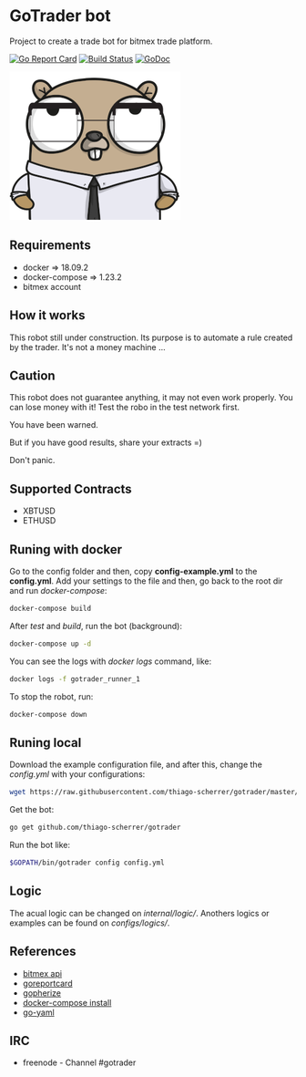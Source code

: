 # GoTrader bot

Project to create a trade bot for bitmex trade platform.

[![Go Report Card](https://goreportcard.com/badge/github.com/thiago-scherrer/gotrader)](https://goreportcard.com/report/github.com/thiago-scherrer/gotrader) [![Build Status](https://travis-ci.org/thiago-scherrer/gotrader.svg?branch=master)](https://travis-ci.org/thiago-scherrer/gotrader)
[![GoDoc](https://godoc.org/github.com/thiago-scherrer/gotrader?status.svg)](https://godoc.org/github.com/thiago-scherrer/gotrader)

![gopher](assets/gopher.png)

## Requirements

- docker => 18.09.2
- docker-compose => 1.23.2
- bitmex account

## How it works

This robot still under construction. Its purpose is to automate a rule created by the trader. It's not a money machine ...

## Caution

This robot does not guarantee anything, it may not even work properly. You can lose money with it! Test the robo in the test network first.

You have been warned.

But if you have good results, share your extracts =)

Don't panic.

## Supported Contracts

- XBTUSD
- ETHUSD

## Runing with docker

Go to the config folder and then, copy **config-example.yml** to the **config.yml**. Add your settings to the file and then, go back to the root dir and run *docker-compose*:

```bash
docker-compose build
```

After *test* and *build*, run the bot (background):

```bash
docker-compose up -d
```

You can see the logs with *docker logs* command, like:

```bash
docker logs -f gotrader_runner_1
```

To stop the robot, run:

```bash
docker-compose down
```

## Runing local

Download the example configuration file, and after this, change the *config.yml* with your configurations:

```bash
wget https://raw.githubusercontent.com/thiago-scherrer/gotrader/master/configs/config-example.yml -O config.yml
```

Get the bot:

```bash
go get github.com/thiago-scherrer/gotrader
```

Run the bot like:

```bash
$GOPATH/bin/gotrader config config.yml
```

## Logic

The acual logic can be changed on *internal/logic/*.
Anothers logics or examples can be found on *configs/logics/*.

## References

- [bitmex api](https://www.bitmex.com/api/explorer/)
- [goreportcard](https://goreportcard.com/)
- [gopherize](https://gopherize.me)
- [docker-compose install](https://docs.docker.com/compose/install/)
- [go-yaml](https://github.com/go-yaml/yaml)

## IRC

- freenode - Channel #gotrader
